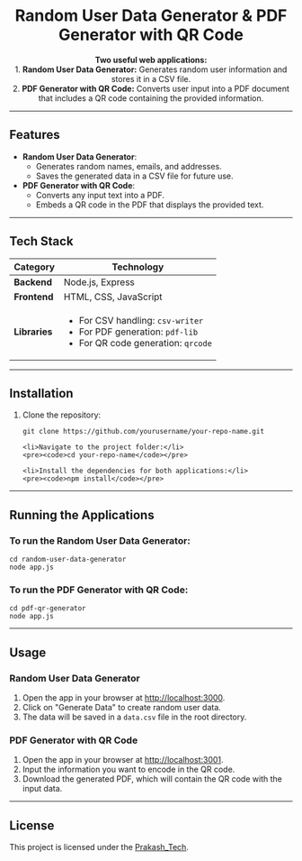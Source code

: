 <h1 align="center">Random User Data Generator & PDF Generator with QR Code</h1>

<p align="center">
    <b>Two useful web applications:</b> <br>
    1. <strong>Random User Data Generator:</strong> Generates random user information and stores it in a CSV file. <br>
    2. <strong>PDF Generator with QR Code:</strong> Converts user input into a PDF document that includes a QR code containing the provided information.
</p>

---

<h2>Features</h2>

<ul>
    <li><strong>Random User Data Generator</strong>:
        <ul>
            <li>Generates random names, emails, and addresses.</li>
            <li>Saves the generated data in a CSV file for future use.</li>
        </ul>
    </li>
    <li><strong>PDF Generator with QR Code</strong>:
        <ul>
            <li>Converts any input text into a PDF.</li>
            <li>Embeds a QR code in the PDF that displays the provided text.</li>
        </ul>
    </li>
</ul>

---

<h2>Tech Stack</h2>

<table>
    <thead>
        <tr>
            <th>Category</th>
            <th>Technology</th>
        </tr>
    </thead>
    <tbody>
        <tr>
            <td><strong>Backend</strong></td>
            <td>Node.js, Express</td>
        </tr>
        <tr>
            <td><strong>Frontend</strong></td>
            <td>HTML, CSS, JavaScript</td>
        </tr>
        <tr>
            <td><strong>Libraries</strong></td>
            <td>
                <ul>
                    <li>For CSV handling: <code>csv-writer</code></li>
                    <li>For PDF generation: <code>pdf-lib</code></li>
                    <li>For QR code generation: <code>qrcode</code></li>
                </ul>
            </td>
        </tr>
    </tbody>
</table>

---

<h2>Installation</h2>

<ol>
    <li>Clone the repository:</li>
    <pre><code>git clone https://github.com/yourusername/your-repo-name.git</code></pre>
    
    <li>Navigate to the project folder:</li>
    <pre><code>cd your-repo-name</code></pre>
    
    <li>Install the dependencies for both applications:</li>
    <pre><code>npm install</code></pre>
</ol>

---

<h2>Running the Applications</h2>

<h3>To run the <strong>Random User Data Generator</strong>:</h3>
<pre><code>cd random-user-data-generator<br>node app.js</code></pre>

<h3>To run the <strong>PDF Generator with QR Code</strong>:</h3>
<pre><code>cd pdf-qr-generator<br>node app.js</code></pre>

---

<h2>Usage</h2>

<h3><strong>Random User Data Generator</strong></h3>
<ol>
    <li>Open the app in your browser at <a href="http://localhost:3000" target="_blank">http://localhost:3000</a>.</li>
    <li>Click on "Generate Data" to create random user data.</li>
    <li>The data will be saved in a <code>data.csv</code> file in the root directory.</li>
</ol>

<h3><strong>PDF Generator with QR Code</strong></h3>
<ol>
    <li>Open the app in your browser at <a href="http://localhost:3001" target="_blank">http://localhost:3001</a>.</li>
    <li>Input the information you want to encode in the QR code.</li>
    <li>Download the generated PDF, which will contain the QR code with the input data.</li>
</ol>

---

<h2>License</h2>

<p>This project is licensed under the <a href="https://prakash-tech-com.onrender.com/">Prakash_Tech</a>.</p>
